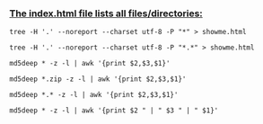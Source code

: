  ### [The index.html file lists all files/directories:](https://stackoverflow.com/a/46383157)

    tree -H '.' --noreport --charset utf-8 -P "*" > showme.html

    tree -H '.' --noreport --charset utf-8 -P "*.*" > showme.html

    md5deep * -z -l | awk '{print $2,$3,$1}'

    md5deep *.zip -z -l | awk '{print $2,$3,$1}'

    md5deep *.* -z -l | awk '{print $2,$3,$1}'

    md5deep * -z -l | awk '{print $2 " | " $3 " | " $1}'
